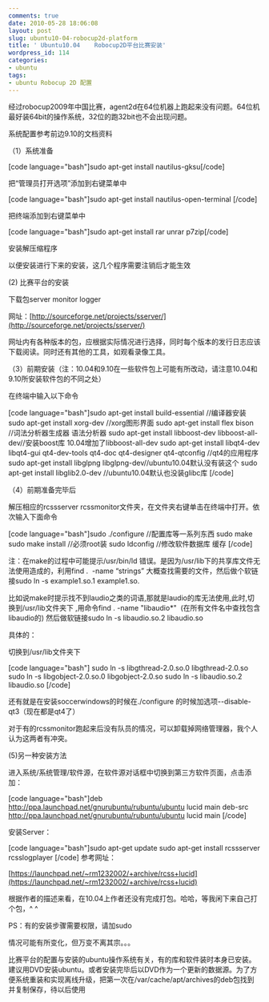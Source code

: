 ```yaml
---
comments: true
date: 2010-05-28 18:06:08
layout: post
slug: ubuntu10-04-robocup2d-platform
title: ' Ubuntu10.04    Robocup2D平台比赛安装'
wordpress_id: 114
categories:
- ubuntu
tags:
- ubuntu Robocup 2D 配置
---
```


经过robocup2009年中国比赛，agent2d在64位机器上跑起来没有问题。64位机最好装64bit的操作系统，32位的跑32bit也不会出现问题。

系统配置参考前边9.10的文档资料

（1）系统准备



[code language="bash"]sudo apt-get install nautilus-gksu[/code]

把“管理员打开选项”添加到右键菜单中



[code language="bash"]sudo apt-get install nautilus-open-terminal [/code]

把终端添加到右键菜单中



[code language="bash"]sudo apt-get install rar unrar p7zip[/code]

安装解压缩程序

以便安装进行下来的安装，这几个程序需要注销后才能生效

(2) 比赛平台的安装

下载包server monitor logger

网址：[http://sourceforge.net/projects/sserver/](http://sourceforge.net/projects/sserver/)

网址内有各种版本的包，应根据实际情况进行选择，同时每个版本的发行日志应该下载阅读。同时还有其他的工具，如观看录像工具。<!-- more -->

（3）前期安装（注：10.04和9.10在一些软件包上可能有所改动，请注意10.04和9.10所安装软件包的不同之处）

在终端中输入以下命令



[code language="bash"]sudo apt-get install build-essential //编译器安装
sudo apt-get install xorg-dev  //xorg图形界面
sudo apt-get install flex bison //词法分析器生成器 语法分析器
sudo apt-get install libboost-dev libboost-all-dev//安装boost库 10.04增加了libboost-all-dev
sudo apt-get install libqt4-dev libqt4-gui qt4-dev-tools qt4-doc qt4-designer qt4-qtconfig //qt4的应用程序
sudo apt-get install libglpng libglpng-dev//ubuntu10.04默认没有装这个
sudo apt-get install libglib2.0-dev //ubuntu10.04默认也没装glibc库
           [/code]

（4）前期准备完毕后

解压相应的rcssserver rcssmonitor文件夹，在文件夹右键单击在终端中打开。依次输入下面命令

[code language="bash"]sudo ./configure //配置库等一系列东西
sudo make
sudo make install //必须root装
sudo ldconfig //修改软件数据库 缓存
[/code]

注：在make的过程中可能提示/usr/bin/ld 错误。是因为/usr/lib下的共享库文件无法使用造成的，利用find .  -name “strings” 大概查找需要的文件，然后做个软链接sudo ln -s example1.so.1 example1.so.

比如说make时提示找不到laudio之类的词语,那就是laudio的库无法使用,此时,切换到/usr/lib文件夹下 ,用命令find . -name "libaudio*"  (在所有文件名中查找包含libaudio的) 然后做软链接sudo ln -s libaudio.so.2 libaudio.so

具体的：

切换到/usr/lib文件夹下

[code language="bash"]
sudo ln -s libgthread-2.0.so.0 libgthread-2.0.so
sudo ln -s libgobject-2.0.so.0 libgobject-2.0.so
sudo ln -s libaudio.so.2 libaudio.so
[/code]

还有就是在安装soccerwindows的时候在./configure 的时候加选项--disable-qt3（现在都是qt4了）

对于有的rcssmonitor跑起来后没有队员的情况，可以卸载掉网络管理器，我个人认为这两者有冲突。

(5)另一种安装方法

进入系统/系统管理/软件源，在软件源对话框中切换到第三方软件页面，点击添加：


[code language="bash"]deb http://ppa.launchpad.net/gnurubuntu/rubuntu/ubuntu lucid main
deb-src http://ppa.launchpad.net/gnurubuntu/rubuntu/ubuntu lucid main
[/code]

安装Server：


[code language="bash"]sudo apt-get update
sudo apt-get install rcssserver rcsslogplayer
[/code]
参考网址：

[https://launchpad.net/~rm1232002/+archive/rcss+lucid](https://launchpad.net/~rm1232002/+archive/rcss+lucid)

根据作者的描述来看，在10.04上作者还没有完成打包。哈哈，等我闲下来自己打个包，^ ^

PS：有的安装步骤需要权限，请加sudo

情况可能有所变化，但万变不离其宗。。。

比赛平台的配置与安装的ubuntu操作系统有关，有的库和软件装时本身已安装。建议用DVD安装ubuntu。或者安装完毕后以DVD作为一个更新的数据源。为了方便系统重装和实现离线升级，把第一次在/var/cache/apt/archives的deb包找到并复制保存，待以后使用
